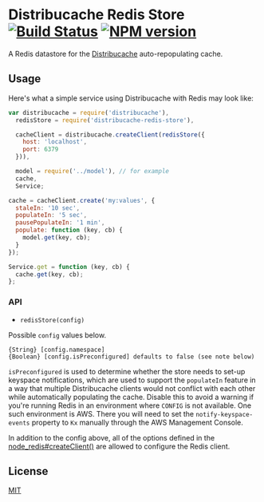 # Distribucache Redis Store [![Build Status](https://secure.travis-ci.org/areusjs/distribucache-redis-store.png)](http://travis-ci.org/areusjs/distribucache-redis-store) [![NPM version](https://badge.fury.io/js/distribucache-redis-store.svg)](http://badge.fury.io/js/distribucache-redis-store)

A Redis datastore for the [Distribucache](https://github.com/areusjs/distribucache) auto-repopulating cache.

## Usage

Here's what a simple service using Distribucache with Redis may look like:

```js
var distribucache = require('distribucache'),
  redisStore = require('distribucache-redis-store'),

  cacheClient = distribucache.createClient(redisStore({
    host: 'localhost',
    port: 6379
  })),

  model = require('../model'), // for example
  cache,
  Service;

cache = cacheClient.create('my:values', {
  staleIn: '10 sec',
  populateIn: '5 sec',
  pausePopulateIn: '1 min',
  populate: function (key, cb) {
    model.get(key, cb);
  }
});

Service.get = function (key, cb) {
  cache.get(key, cb);
};
```


### API

  - `redisStore(config)`

Possible `config` values below.
```
{String} [config.namespace]
{Boolean} [config.isPreconfigured] defaults to false (see note below)
```

`isPreconfigured` is used to determine whether the store needs to set-up
keyspace notifications, which are used to support the `populateIn` feature in a
way that multiple Distribucache clients would not conflict with each other while
automatically populating the cache.  Disable this to avoid a warning if you're
running Redis in an environment where `CONFIG` is not available.
One such environment is AWS. There you will need to set the `notify-keyspace-events`
property to `Kx` manually through the AWS Management Console.

In addition to the config above, all of the options defined in the
[node\_redis#createClient()](https://github.com/mranney/node_redis#rediscreateclient)
are allowed to configure the Redis client.


## License

[MIT](/LICENSE)
